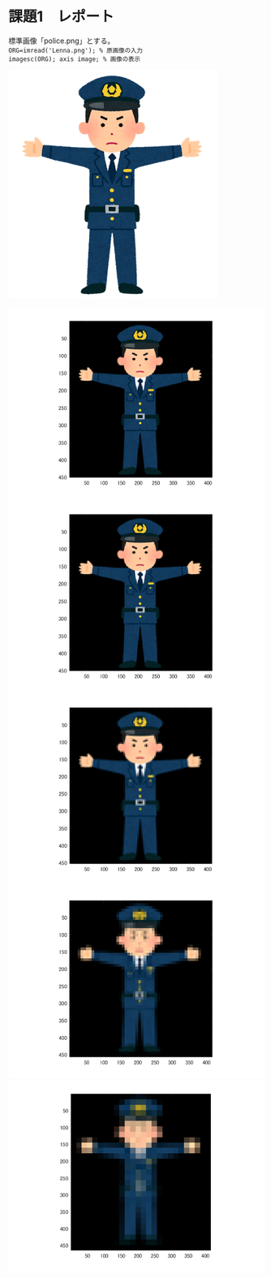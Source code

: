 
# 課題1　レポート

標準画像「police.png」とする。   
`ORG=imread('Lenna.png'); % 原画像の入力`  
`imagesc(ORG); axis image; % 画像の表示`


![現画像](image/police.png)

![1/2](image/police1.png)
![1/4](image/police2.png)
![1/8](image/police3.png)
![1/16](image/police4.png)
![1/32](image/police5.png)
